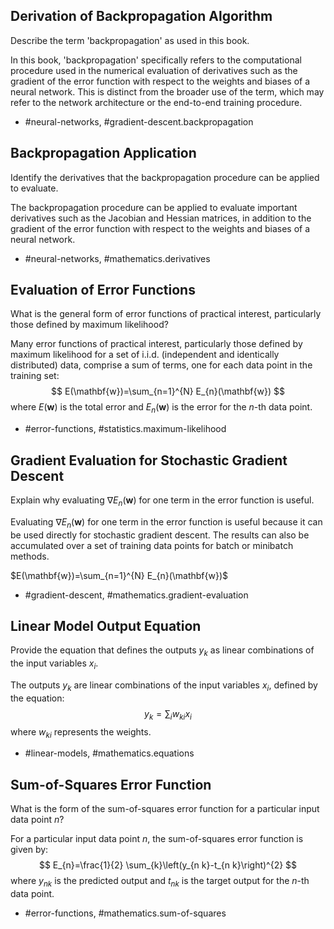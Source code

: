 ## Derivation of Backpropagation Algorithm

Describe the term 'backpropagation' as used in this book.

In this book, 'backpropagation' specifically refers to the computational procedure used in the numerical evaluation of derivatives such as the gradient of the error function with respect to the weights and biases of a neural network. This is distinct from the broader use of the term, which may refer to the network architecture or the end-to-end training procedure.

- #neural-networks, #gradient-descent.backpropagation


## Backpropagation Application

Identify the derivatives that the backpropagation procedure can be applied to evaluate.

The backpropagation procedure can be applied to evaluate important derivatives such as the Jacobian and Hessian matrices, in addition to the gradient of the error function with respect to the weights and biases of a neural network.

- #neural-networks, #mathematics.derivatives


## Evaluation of Error Functions

What is the general form of error functions of practical interest, particularly those defined by maximum likelihood?

Many error functions of practical interest, particularly those defined by maximum likelihood for a set of i.i.d. (independent and identically distributed) data, comprise a sum of terms, one for each data point in the training set:
$$
E(\mathbf{w})=\sum_{n=1}^{N} E_{n}(\mathbf{w})
$$
where $E(\mathbf{w})$ is the total error and $E_n(\mathbf{w})$ is the error for the $n$-th data point.

- #error-functions, #statistics.maximum-likelihood


## Gradient Evaluation for Stochastic Gradient Descent

Explain why evaluating $\nabla E_{n}(\mathbf{w})$ for one term in the error function is useful.

Evaluating $\nabla E_{n}(\mathbf{w})$ for one term in the error function is useful because it can be used directly for stochastic gradient descent. The results can also be accumulated over a set of training data points for batch or minibatch methods.

$E(\mathbf{w})=\sum_{n=1}^{N} E_{n}(\mathbf{w})$

- #gradient-descent, #mathematics.gradient-evaluation


## Linear Model Output Equation

Provide the equation that defines the outputs $y_k$ as linear combinations of the input variables $x_i$.

The outputs $y_{k}$ are linear combinations of the input variables $x_{i}$, defined by the equation:
$$
y_{k}=\sum_{i} w_{k i} x_{i}
$$
where $w_{ki}$ represents the weights.

- #linear-models, #mathematics.equations


## Sum-of-Squares Error Function

What is the form of the sum-of-squares error function for a particular input data point $n$?

For a particular input data point $n$, the sum-of-squares error function is given by:
$$
E_{n}=\frac{1}{2} \sum_{k}\left(y_{n k}-t_{n k}\right)^{2}
$$
where $y_{nk}$ is the predicted output and $t_{nk}$ is the target output for the $n$-th data point.

- #error-functions, #mathematics.sum-of-squares